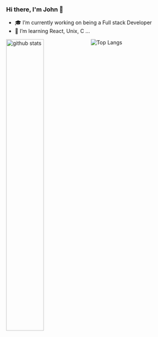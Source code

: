 ### Hi there, I'm John 👋

<!--
**JohnNgugi-1/JohnNgugi-1** is a ✨ _special_ ✨ repository because its `README.md` (this file) appears on your GitHub profile.

Here are some ideas to get you started:

- 🔭 I’m currently working on 
- 🌱 I’m currently learning full stack engineer
- 👯 I’m looking to collaborate on ...
- 🤔 I’m looking for help with ...
/*- 💬 Ask me about ...
- 📫 How to reach me: ...
- 😄 Pronouns: ...
- ⚡ Fun fact: ...
-->
- :mortar_board: I’m currently working on being a Full stack Developer 
- 🌱 I’m learning React, Unix, C ...

<img src="https://github-readme-stats.vercel.app/api?username=JohnNgugi-1&show_icons=true&theme=gotham" alt="github stats" width="45%" align="left"/>

 ![Top Langs](https://github-readme-stats.vercel.app/api/top-langs/?username=JohnNgugi-1&layout=compact)
